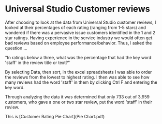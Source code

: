 # Universal Studio Customer reviews 

After choosing to look at the data from Universal Studio customer reviews, I looked at their percentages of each rating (ranging from 1-5 stars) and wondered if there was a pervasive issue customers identified in the 1 and 2 star ratings. Having experience in the service industry we would often get bad reviews based on employee performance/behavior. Thus, I asked the question …

"In ratings below a three, what was the percentage that had the key word 'staff' in the review title or text?"

By selecting Data, then sort, in the excel spreadsheets I was able to order the reviews from the lowest to highest rating. I then was able to see how many reviews had the word 'staff' in them by clicking Ctrl F and entering the key word. 

Through analyzing the data it was determined that only 733 out of 3,959 customers, who gave a one or two star review, put the word 'staff' in their review. 

This is [Customer Rating Pie Chart](Pie Chart.pdf)
